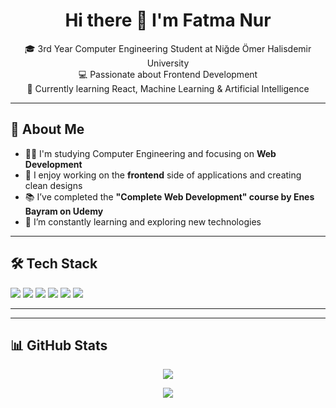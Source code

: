 <h1 align="center">Hi there 👋 I'm Fatma Nur </h1>

<p align="center">
  🎓 3rd Year Computer Engineering Student at Niğde Ömer Halisdemir University<br/>
  💻 Passionate about Frontend Development <br/>
  🌱 Currently learning React, Machine Learning & Artificial Intelligence
</p>

---

## 🧠 About Me

- 👩‍💻 I'm studying Computer Engineering and focusing on **Web Development**
- 🎨 I enjoy working on the **frontend** side of applications and creating clean designs
- 📚 I’ve completed the **"Complete Web Development" course by Enes Bayram on Udemy**
- 🚀 I’m constantly learning and exploring new technologies

---

## 🛠️ Tech Stack

<div align="left">
  <img src="https://img.shields.io/badge/HTML5-E34F26?style=for-the-badge&logo=html5&logoColor=white" />
  <img src="https://img.shields.io/badge/CSS3-1572B6?style=for-the-badge&logo=css3&logoColor=white" />
  <img src="https://img.shields.io/badge/JavaScript-F7DF1E?style=for-the-badge&logo=javascript&logoColor=black" />
  <img src="https://img.shields.io/badge/ECMAScript-FFCA28?style=for-the-badge&logo=javascript&logoColor=black" />
  <img src="https://img.shields.io/badge/Python-3776AB?style=for-the-badge&logo=python&logoColor=white" />
  <img src="https://img.shields.io/badge/Java-007396?style=for-the-badge&logo=java&logoColor=white" />
</div>

---

---

## 📊 GitHub Stats

<p align="center">
  <!-- Temel bilgiler: commit sayısı, repo sayısı, en çok kullanılan diller -->
  <img src="https://github-readme-stats.vercel.app/api?username=fnur21&show_icons=true&theme=calm&hide=contribs,issues&count_private=true" />
</p>

<p align="center">
  <!-- En çok kullandığın diller -->
  <img src="https://github-readme-stats.vercel.app/api/top-langs/?username=fnur21&layout=compact&theme=calm" />
</p>


